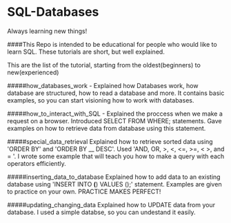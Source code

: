 # SQL-Databases
Always learning new things!

####This Repo is intended to be educational for people who would like to learn SQL. These tutorials are short, but well explained.

This are the list of the tutorial, starting from the oldest(beginners) to new(experienced)

#####how_databases_work - 
  Explained how Databases work, how database are structured, how to read a database and more. It contains basic        examples, so you can start visioning how to work with databases.

#####how_to_interact_with_SQL - 
  Explained the proccess when we make a request on a browser. Introduced SELECT FROM WHERE; statements. Gave examples   on how to retrieve data from database using this statement.
  
#####special_data_retrieval
  Explained how to retrieve sorted data using 'ORDER BY' and 'ORDER BY __ DESC'. Used 'AND, OR, >, <, <=, >=, < >, and = '. I wrote some example that will teach you how to make a query with each operators efficiently.

#####inserting_data_to_database
  Explained how to add data to an existing database using 'INSERT INTO __(__) VALUES ();' statement. Examples are given to practice on your own. PRACTICE MAKES PERFECT! 

#####updating_changing_data
  Explained how to UPDATE data from your database. I used a simple databse, so you can undestand it easily.

